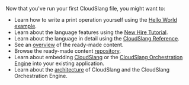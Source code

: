 Now that you've run your first CloudSlang file, you might want to:

+ Learn how to write a print operation yourself using the [Hello World example](hello_world.md).
+ Learn about the language features using the [New Hire Tutorial](tutorial/01_lesson).
+ Learn about the language in detail using the [CloudSlang Reference](cloudslang_dsl_reference).
+ See an [overview](https://github.com/CloudSlang/cloud-slang-content/blob/master/DOCS.md) of the ready-made content.
+ Browse the ready-made content [repository](https://github.com/CloudSlang/cloud-slang-content).
+ Learn about embedding [CloudSlang](developer_cloudslang.md) or the [CloudSlang Orchestration Engine](developer_score.md) into your existing application.
+ Learn about the [architecture](developer_architecture.md) of CloudSlang and the CloudSlang Orchestration Engine.
